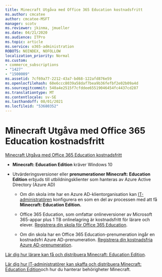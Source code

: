 ```yaml
---
title: Minecraft Utgåva med Office 365 Education kostnadsfritt
ms.author: cmcatee
author: cmcatee-MSFT
manager: scotv
ms.reviewer: jkinma, jmueller
ms.date: 04/21/2020
ms.audience: ITPro
ms.topic: article
ms.service: o365-administration
ROBOTS: NOINDEX, NOFOLLOW
localization_priority: Normal
ms.custom:
- commerce_subscriptions
- "1427"
- "1500009"
ms.assetid: 7cf69a77-2212-43a7-bd68-122afd876e59
ms.openlocfilehash: 60e6ccc8039a58daf7bea9b36fefbf2e02b09a4d
ms.sourcegitcommit: 540a4e2515f7cfddee65519046454fc4437cd287
ms.translationtype: MT
ms.contentlocale: sv-SE
ms.lasthandoff: 08/01/2021
ms.locfileid: "53680352"
---
```

# <a name="minecraft-edition-with-office-365-education-for-free"></a>Minecraft Utgåva med Office 365 Education kostnadsfritt

[Minecraft Utgåva med Office 365 Education kostnadsfritt](https://docs.microsoft.com/education/windows/get-minecraft-for-education)
  
- **Minecraft: Education Edition** kräver Windows 10

- Utvärderingsversioner eller **prenumerationer Minecraft: Education Edition** erbjuds till utbildningsklienter som hanteras av Azure Active Directory (Azure AD)

  - Om din skola inte har en Azure AD-klientorganisation kan [IT-administratören](https://docs.microsoft.com/education/windows/school-get-minecraft) konfigurera en som en del av processen med att få **Minecraft: Education Edition.**

  - Office 365 Education, som omfattar onlineversioner av Microsoft 365-appar plus 1 TB onlinelagring är kostnadsfritt för lärare och elever. [Registrera din skola för Office 365 Education](https://www.microsoft.com/education/products/office).

  - Om din skola har en Office 365 Education-prenumeration ingår en kostnadsfri Azure AD-prenumeration. [Registrera din kostnadsfria Azure AD-prenumeration](https://msdn.microsoft.com/library/windows/hardware/mt703369%28v=vs.85%29.aspx).

[Lär dig hur lärare kan få och distribuera Minecraft: Education Edition](https://docs.microsoft.com/education/windows/teacher-get-minecraft).
  
[Lär dig hur IT-administratörer kan skaffa och distribuera Minecraft: Education Edition](https://docs.microsoft.com/education/windows/school-get-minecraft)och hur du hanterar behörigheter Minecraft.